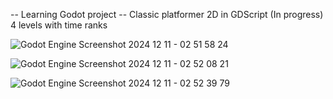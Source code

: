 -- Learning Godot project --
Classic platformer 2D in GDScript (In progress)
4 levels with time ranks


![Godot Engine Screenshot 2024 12 11 - 02 51 58 24](https://github.com/user-attachments/assets/bc508e65-f670-44c4-b50e-873d5605120f)

![Godot Engine Screenshot 2024 12 11 - 02 52 08 21](https://github.com/user-attachments/assets/8c63ea45-e7c2-4275-a373-41efccc197d4)

![Godot Engine Screenshot 2024 12 11 - 02 52 39 79](https://github.com/user-attachments/assets/620816c1-ab07-4b49-8341-2eac9f0737e3)
